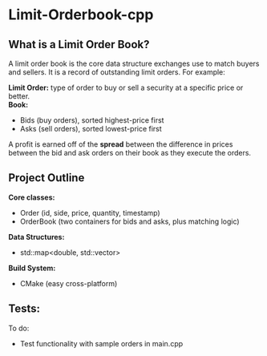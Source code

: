 # Limit-Orderbook-cpp

## What is a Limit Order Book?

A limit order book is the core data structure exchanges use to match buyers and sellers. It is a record of outstanding limit orders. For example: <br>

**Limit Order:** type of order to buy or sell a security at a specific price or better. <br>
**Book:** <br>
- Bids (buy orders), sorted highest-price first <br>
- Asks (sell orders), sorted lowest-price first <br>

A profit is earned off of the **spread** between the difference in prices between the bid and ask orders on their book as they execute the orders.

## Project Outline

**Core classes:**
- Order (id, side, price, quantity, timestamp)
- OrderBook (two containers for bids and asks, plus matching logic)

**Data Structures:**
- std::map<double, std::vector<Order>>

**Build System:**
- CMake (easy cross-platform)

**Tests:**
---

To do:
- Test functionality with sample orders in main.cpp
